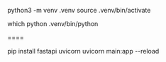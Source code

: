 python3 -m venv .venv
source .venv/bin/activate

which python
.venv/bin/python

====

[//]: # (DOES NOT WORK!!)

[//]: # (fastapi dev main.py)

pip install fastapi uvicorn
uvicorn main:app --reload 
